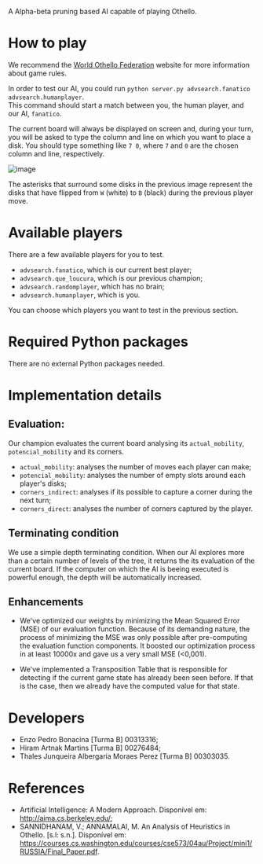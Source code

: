 A Alpha-beta pruning based AI capable of playing Othello.


# How to play
We recommend the [World Othello Federation](https://www.worldothello.org/about/about-othello/othello-rules/official-rules/english) website for more information about game rules.

In order to test our AI, you could run `python server.py advsearch.fanatico advsearch.humanplayer`.  
This command should start a match between you, the human player, and our AI, `fanatico`.

The current board will always be displayed on screen and, during your turn, you will be asked to type the column and line on which you want to place a disk. You should type something like `7 0`, where `7` and `0` are the chosen column and line, respectively.

![image](https://user-images.githubusercontent.com/63553534/217971348-55f33832-0724-4995-8967-67112aaf4f47.png)

The asterisks that surround some disks in the previous image represent the disks that have flipped from `W` (white) to `B` (black) during the previous player move. 

# Available players
There are a few available players for you to test.

- `advsearch.fanatico`, which is our current best player;
- `advsearch.que_loucura`, which is our previous champion;
- `advsearch.randomplayer`, which has no brain;
- `advsearch.humanplayer`, which is you.

You can choose which players you want to test in the previous section.


# Required Python packages
There are no external Python packages needed.


# Implementation details
## Evaluation:
Our champion evaluates the current board analysing its `actual_mobility`, `potencial_mobility` and its corners.
- `actual_mobility`: analyses the number of moves each player can make;
- `potencial_mobility`: analyses the number of empty slots around each player's disks;
- `corners_indirect`: analyses if its possible to capture a corner during the next turn;
- `corners_direct`: analyses the number of corners captured by the player.

## Terminating condition
We use a simple depth terminating condition. When our AI explores more than a certain number of levels of the tree, it returns the its evaluation of the current board. If the computer on which the AI is beeing executed is powerful enough, the depth will be automatically increased.

## Enhancements
- We've optimized our weights by minimizing the Mean Squared Error (MSE) of our evaluation function. Because of its demanding nature, the process of minimizing the MSE was only possible after pre-computing the evaluation function components. It boosted our optimization process in at least 10000x and gave us a very small MSE (<0,001).

- We've implemented a Transposition Table that is responsible for detecting if the current game state has already been seen before. If that is the case, then we already have the computed value for that state.

# Developers
- Enzo Pedro Bonacina [Turma B] 00313316;
- Hiram Artnak Martins [Turma B] 00276484;
- Thales Junqueira Albergaria Moraes Perez [Turma B] 00303035.

# References
- Artificial Intelligence: A Modern Approach. Disponível em: <http://aima.cs.berkeley.edu/>;
- SANNIDHANAM, V.; ANNAMALAI, M. An Analysis of Heuristics in Othello. [s.l: s.n.]. Disponível em: <https://courses.cs.washington.edu/courses/cse573/04au/Project/mini1/RUSSIA/Final_Paper.pdf>.



